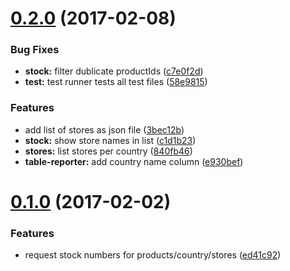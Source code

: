<a name="0.2.0"></a>
# [0.2.0](https://github.com/Ephigenia/ikea-availability-checker/compare/v0.1.0...v0.2.0) (2017-02-08)


### Bug Fixes

* **stock:** filter dublicate productIds ([c7e0f2d](https://github.com/Ephigenia/ikea-availability-checker/commit/c7e0f2d))
* **test:** test runner tests all test files ([58e9815](https://github.com/Ephigenia/ikea-availability-checker/commit/58e9815))


### Features

* add list of stores as json file ([3bec12b](https://github.com/Ephigenia/ikea-availability-checker/commit/3bec12b))
* **stock:** show store names in list ([c1d1b23](https://github.com/Ephigenia/ikea-availability-checker/commit/c1d1b23))
* **stores:** list stores per country ([840fb46](https://github.com/Ephigenia/ikea-availability-checker/commit/840fb46))
* **table-reporter:** add country name column ([e930bef](https://github.com/Ephigenia/ikea-availability-checker/commit/e930bef))



<a name="0.1.0"></a>
# [0.1.0](https://github.com/Ephigenia/ikea-availability-checker/compare/ed41c92...v0.1.0) (2017-02-02)


### Features

* request stock numbers for products/country/stores ([ed41c92](https://github.com/Ephigenia/ikea-availability-checker/commit/ed41c92))



